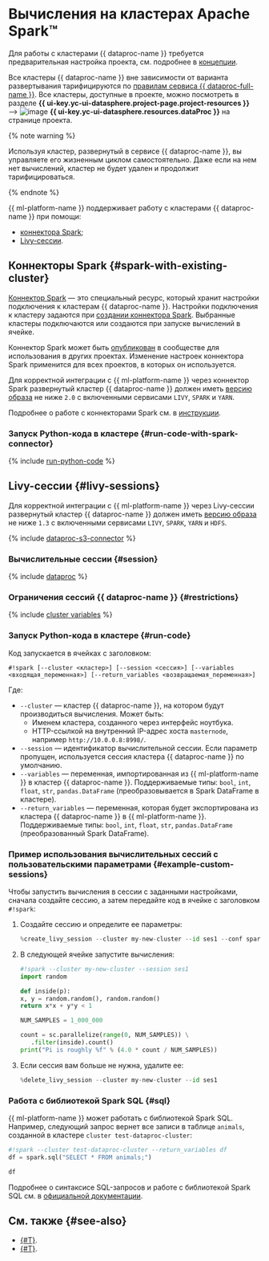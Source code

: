 # Вычисления на кластерах Apache Spark™

Для работы с кластерами {{ dataproc-name }} требуется предварительная настройка проекта, см. подробнее в [концепции](data-proc.md#settings).

Все кластеры {{ dataproc-name }} вне зависимости от варианта развертывания тарифицируются по [правилам сервиса {{ dataproc-full-name }}](../../data-proc/pricing.md). Все кластеры, доступные в проекте, можно посмотреть в разделе **{{ ui-key.yc-ui-datasphere.project-page.project-resources }}** ⟶ ![image](../../_assets/data-proc/data-proc.svg) **{{ ui-key.yc-ui-datasphere.resources.dataProc }}** на странице проекта.

{% note warning %}

Используя кластер, развернутый в сервисе {{ dataproc-name }}, вы управляете его жизненным циклом самостоятельно. Даже если на нем нет вычислений, кластер не будет удален и продолжит тарифицироваться.

{% endnote %}

{{ ml-platform-name }} поддерживает работу с кластерами {{ dataproc-name }} при помощи:

 * [коннектора Spark](#spark-with-existing-cluster);
 * [Livy-сессии](#livy-sessions).

## Коннекторы Spark {#spark-with-existing-cluster}

[Коннектор Spark](spark-connector.md) — это специальный ресурс, который хранит настройки подключения к кластерам {{ dataproc-name }}. Настройки подключения к кластеру задаются при [создании коннектора Spark](../operations/data/spark-connectors.md#create). Выбранные кластеры подключаются или создаются при запуске вычислений в ячейке.

Коннектор Spark может быть [опубликован](../operations/data/spark-connectors.md#create) в сообществе для использования в других проектах. Изменение настроек коннектора Spark применится для всех проектов, в которых он используется.

Для корректной интеграции с {{ ml-platform-name }} через коннектор Spark развернутый кластер {{ dataproc-name }} должен иметь [версию образа](../../data-proc/concepts/environment.md) не ниже `2.0` с включенными сервисами `LIVY`, `SPARK` и `YARN`.

Подробнее о работе с коннекторами Spark см. в [инструкции](../operations/data/spark-connectors.md).

### Запуск Python-кода в кластере {#run-code-with-spark-connector}

{% include [run-python-code](../../_includes/datasphere/run-code-with-spark-connector.md) %}

## Livy-сессии {#livy-sessions}

Для корректной интеграции с {{ ml-platform-name }} через Livy-сессии развернутый кластер {{ dataproc-name }} должен иметь [версию образа](../../data-proc/concepts/environment.md) не ниже `1.3` с включенными сервисами `LIVY`, `SPARK`, `YARN` и `HDFS`.

{% include [dataproc-s3-connector](../../_includes/datasphere/dataproc-s3-connector.md) %}

### Вычислительные сессии {#session}

{% include [dataproc](../../_includes/datasphere/dataproc-sessions.md) %}

### Ограничения сессий {{ dataproc-name }} {#restrictions}

{% include [cluster variables](../../_includes/datasphere/dataproc-session-vars.md) %}

### Запуск Python-кода в кластере {#run-code}

Код запускается в ячейках с заголовком:

```text
#!spark [--cluster <кластер>] [--session <сессия>] [--variables <входящая_переменная>] [--return_variables <возвращаемая_переменная>]
```

Где:

* `--cluster` — кластер {{ dataproc-name }}, на котором будут производиться вычисления. Может быть:
  * Именем кластера, созданного через интерфейс ноутбука.
  * HTTP-ссылкой на внутренний IP-адрес хоста `masternode`, например `http://10.0.0.8:8998/`.
* `--session` — идентификатор вычислительной сессии. Если параметр пропущен, используется сессия кластера {{ dataproc-name }} по умолчанию.
* `--variables` — переменная, импортированная из {{ ml-platform-name }} в кластер {{ dataproc-name }}. Поддерживаемые типы: `bool`, `int`, `float`, `str`, `pandas.DataFrame` (преобразовывается в Spark DataFrame в кластере).
* `--return_variables` — переменная, которая будет экспортирована из кластера {{ dataproc-name }} в {{ ml-platform-name }}. Поддерживаемые типы: `bool`, `int`, `float`, `str`, `pandas.DataFrame` (преобразованный Spark DataFrame).

### Пример использования вычислительных сессий с пользовательскими параметрами {#example-custom-sessions}

Чтобы запустить вычисления в сессии с заданными настройками, сначала создайте сессию, а затем передайте код в ячейке с заголовком `#!spark`:

1. Создайте сессию и определите ее параметры:

   ```python
   %create_livy_session --cluster my-new-cluster --id ses1 --conf spark.cores.max=4 --conf spark.executor.memory=4g
   ```

1. В следующей ячейке запустите вычисления:

   ```python
   #!spark --cluster my-new-cluster --session ses1
   import random

   def inside(p):
   x, y = random.random(), random.random()
   return x*x + y*y < 1

   NUM_SAMPLES = 1_000_000

   count = sc.parallelize(range(0, NUM_SAMPLES)) \
      .filter(inside).count()
   print("Pi is roughly %f" % (4.0 * count / NUM_SAMPLES))
   ```

1. Если сессия вам больше не нужна, удалите ее:

   ```python
   %delete_livy_session --cluster my-new-cluster --id ses1
   ```

### Работа с библиотекой Spark SQL {#sql}

{{ ml-platform-name }} может работать с библиотекой Spark SQL. Например, следующий запрос вернет все записи в таблице `animals`, созданной в кластере `cluster test-dataproc-cluster`:

```python
#!spark --cluster test-dataproc-cluster --return_variables df
df = spark.sql("SELECT * FROM animals;")
```

```python
df
```

Подробнее о синтаксисе SQL-запросов и работе с библиотекой Spark SQL см. в [официальной документации](https://spark.apache.org/docs/latest/sql-ref-syntax-qry-select.html).

## См. также {#see-also}

* [{#T}](../tutorials/data-proc-integration.md).
* [{#T}](spark-connector.md).
